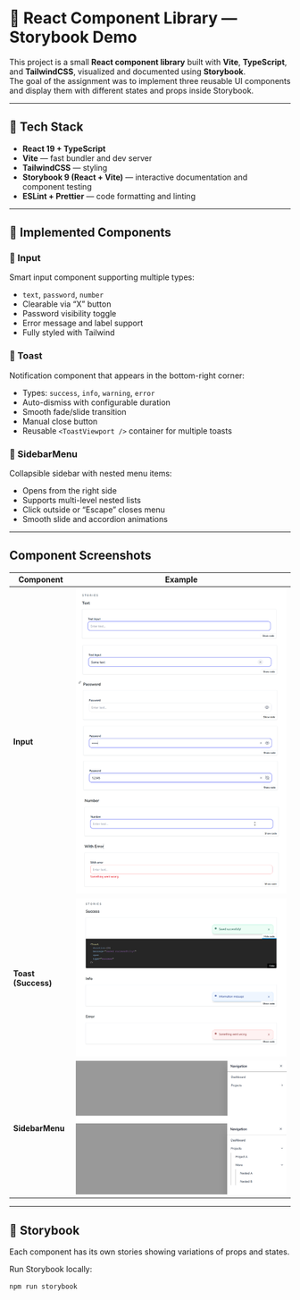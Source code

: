 # 🧩 React Component Library — Storybook Demo

This project is a small **React component library** built with **Vite**, **TypeScript**, and **TailwindCSS**, visualized and documented using **Storybook**.  
The goal of the assignment was to implement three reusable UI components and display them with different states and props inside Storybook.

---

## 🚀 Tech Stack

- **React 19 + TypeScript**
- **Vite** — fast bundler and dev server
- **TailwindCSS** — styling
- **Storybook 9 (React + Vite)** — interactive documentation and component testing
- **ESLint + Prettier** — code formatting and linting

---

## 🧱 Implemented Components

### 🔹 Input
Smart input component supporting multiple types:
- `text`, `password`, `number`
- Clearable via “X” button
- Password visibility toggle
- Error message and label support  
- Fully styled with Tailwind

### 🔹 Toast
Notification component that appears in the bottom-right corner:
- Types: `success`, `info`, `warning`, `error`
- Auto-dismiss with configurable duration
- Smooth fade/slide transition
- Manual close button
- Reusable `<ToastViewport />` container for multiple toasts

### 🔹 SidebarMenu
Collapsible sidebar with nested menu items:
- Opens from the right side
- Supports multi-level nested lists
- Click outside or “Escape” closes menu
- Smooth slide and accordion animations

---

## Component Screenshots

| Component | Example |
|------------|----------|
| **Input** | ![Input](./public/screenshots/input.png) |
| **Toast (Success)** | ![Toast](./public/screenshots/toast.png) |
| **SidebarMenu** | ![Sidebar](./public/screenshots/sidebar.png) |

---

## 🧭 Storybook

Each component has its own stories showing variations of props and states.

Run Storybook locally:
```bash
npm run storybook